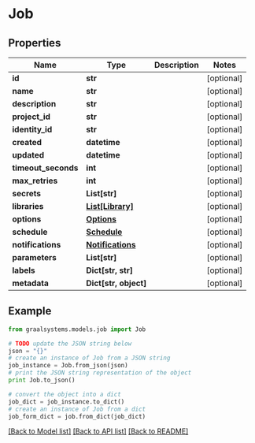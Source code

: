 # Job


## Properties

Name | Type | Description | Notes
------------ | ------------- | ------------- | -------------
**id** | **str** |  | [optional] 
**name** | **str** |  | [optional] 
**description** | **str** |  | [optional] 
**project_id** | **str** |  | [optional] 
**identity_id** | **str** |  | [optional] 
**created** | **datetime** |  | [optional] 
**updated** | **datetime** |  | [optional] 
**timeout_seconds** | **int** |  | [optional] 
**max_retries** | **int** |  | [optional] 
**secrets** | **List[str]** |  | [optional] 
**libraries** | [**List[Library]**](Library.md) |  | [optional] 
**options** | [**Options**](Options.md) |  | [optional] 
**schedule** | [**Schedule**](Schedule.md) |  | [optional] 
**notifications** | [**Notifications**](Notifications.md) |  | [optional] 
**parameters** | **List[str]** |  | [optional] 
**labels** | **Dict[str, str]** |  | [optional] 
**metadata** | **Dict[str, object]** |  | [optional] 

## Example

```python
from graalsystems.models.job import Job

# TODO update the JSON string below
json = "{}"
# create an instance of Job from a JSON string
job_instance = Job.from_json(json)
# print the JSON string representation of the object
print Job.to_json()

# convert the object into a dict
job_dict = job_instance.to_dict()
# create an instance of Job from a dict
job_form_dict = job.from_dict(job_dict)
```
[[Back to Model list]](../README.md#documentation-for-models) [[Back to API list]](../README.md#documentation-for-api-endpoints) [[Back to README]](../README.md)


